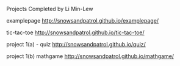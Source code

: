 Projects Completed by Li Min-Lew

examplepage
http://snowsandpatrol.github.io/examplepage/

tic-tac-toe
http://snowsandpatrol.github.io/tic-tac-toe/

project 1(a) - quiz
http://snowsandpatrol.github.io/quiz/

project 1(b) mathgame
http://snowsandpatrol.github.io/mathgame/
